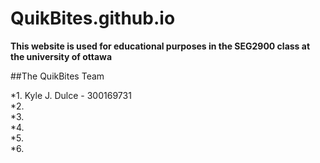 # QuikBites.github.io

**This website is used for educational purposes in the SEG2900 class at the university of ottawa**

##The QuikBites Team

*1. Kyle J. Dulce - 300169731<br/>
*2.<br/>
*3.<br/>
*4.<br/>
*5.<br/>
*6.<br/>